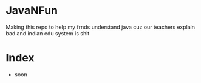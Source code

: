 # JavaNFun
Making this repo to help my frnds understand java cuz our teachers explain bad and indian edu system is shit

# Index
- soon
